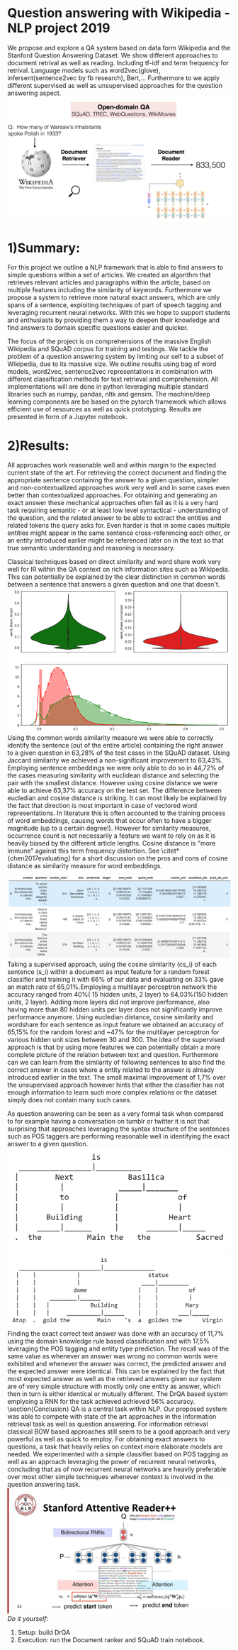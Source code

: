 # Question answering with Wikipedia - NLP project 2019
We propose and explore a QA system based on data form Wikipedia and the Stanford Question Answering Dataset. We show different approaches to document retrival as well as reading. Including tf-idf and term frequency for retrival. Language models such as word2vec(glove), infersent(sentence2vec by fb research), Bert,... Furthermore to we apply different supervised as well as unsupervised approaches for the question answering aspect.
![alt text](info_graphic.png)

# 1)Summary:
For this project we outline a NLP framework that is able to find answers to simple questions within a set of articles. We created an algorithm that retrieves relevant articles and paragraphs within the article, based on multiple features including the similarity of keywords. Furthermore we propose a system to retrieve more natural exact answers, which are only spans of a sentence, exploiting techniques of part of speech tagging and leveraging recurrent neural networks. With this we hope to support students and enthusiasts by providing them a way to deepen their knowledge and find answers to domain specific questions easier and quicker.

The focus of the project is on comprehensions of the massive English Wikipedia and SQuAD corpus for training and testings. We tackle the problem of a question answering system by limiting our self to a subset of Wikipedia, due to its massive size.
We outline results using bag of word models, word2vec, sentence2vec representations in combination with different classification methods for text retrieval and comprehension. All implementations will are done in python leveraging multiple standard libraries such as numpy, pandas, nltk and gensim. The machine/deep learning components are be based on the pytorch framework which allows efficient use of resources as well as quick prototyping. Results are presented in form of a Jupyter notebook.
# 2)Results:

All approaches work reasonable well and within margin to the expected current state of the art. For retrieving the correct document and finding the appropriate sentence containing the answer to a given question, simpler and non-contextualized approaches work very well and in some cases even better than contextualized approaches. For obtaining and generating an exact answer these mechanical approaches often fail as it is a very hard task requiring semantic - or at least low level syntactical - understanding of the question, and the related answer to be able to extract the entities and related tokens the query asks for. Even harder is that in some cases multiple entities might appear in the same sentence cross-referencing each other, or an entity introduced earlier might be referenced later on in the text so that true semantic understanding and reasoning is necessary.

Classical techniques based on direct similarity and word share work very well for IR within the QA context on rich information sites such as Wikipedia. This can potentially be explained by the clear distinction in common words between a sentence that answers a given question and one that doesn't.
![alt text](wordShare.png)
Using the common words similarity measure we were able to correctly identify the sentence (out of the entire article) containing the right answer to a given question in 63,28\% of the test cases in the SQuAD dataset. Using Jaccard similarity we achieved a non-significant improvement to 63,43\%. Employing sentence embeddings we were only able to do so in 44,72\% of the cases measuring similarity with euclidean distance and selecting the pair with the smallest distance. However using cosine distance we were able to achieve 63,37\% accuracy on the test set. The difference between eucledian and cosine distance is striking. It can most likely be explained by the fact that direction is most important in case of vectored word representations. In literature this is often accounted to the training process of word embeddings, causing words that occur often to have a bigger magnitude (up to a certain degree!). However for similarity measures, occurrence count is not necessarily a feature we want to rely on as it is heavily biased by the different article lengths. Cosine distance is "more immune" against this term frequency distortion. See \citet*{chen2017evaluating} for a short discussion on the pros and cons of cosine distance as similarity measure for word embeddings.

![alt text](pdFrame_QA.PNG)
Taking a supervised approach, using the cosine similarity \(cs_i\) of each sentence \(s_i\) within a document as input feature for a random forest classifier and training it with 66\% of our data and evaluating on 33\% gave an match rate of 65,01\%.Employing a multilayer perceptron network the accuracy ranged from 40\%( 15 hidden units, 2 layer) to 64,03\%(150 hidden units, 2 layer). Adding more layers did not improve performance, also having more than 80 hidden units per layer does not significantly improve performance anymore. Using eucledian distance, cosine similarity and wordshare for each sentence as input feature we obtained an accuracy of 65,15\% for the random forest and ~47\% for the multilayer perceptron for various hidden unit sizes between 30 and 300. The idea of the supervised approach is that by using more features we can potentially obtain a more complete picture of the relation between text and question. Furthermore can we can learn from the similarity of following sentences to also find the correct answer in cases where a entity related to the answer is already introduced earlier in the text. The small maximal improvement of 1,7\% over the unsupervised approach however hints that either the classifier has not enough information to learn such more complex relations or the dataset simply does not contain many such cases.


As question answering can be seen as a very formal task when compared to for example having a conversation on tumblr or twitter it is not that surprising that approaches leveraging the syntax structure of the sentences such as POS taggers are performing reasonable well in identifying the exact answer to a given question.
![alt text](syntaxTree_where.PNG)
![alt text](syntaxTree_who.PNG)
Finding the exact correct text answer was done with an accuracy of 11,7\% using the domain knowledge rule based classification and with 17,5\% leveraging the POS tagging and entity type prediction. The recall was of the same value as whenever an answer was wrong no common words were exhibited and whenever the answer was correct, the predicted answer and the expected answer were identical. This can be explained by the fact that most expected answer as well as the retrieved answers given our system are of very simple structure with mostly only one entity as answer, which then in turn is either identical or mutually different. The DrQA based system emplyoing a RNN for the task achieved achieved 56\% accuracy.
\section{Conclusion}
QA is a central task within NLP. Our proposed system was able to compete with state of the art approaches in the information retrieval task as well as question answering. For information retrieval classical BOW based approaches still seem to be a good approach and very powerful as well as quick to employ. For obtaining exact answers to questions, a task that heavily relies on context more elaborate models are needed. We experimented with a simple classifier based on POS tagging as well as an approach leveraging the power of recurrent neural networks, concluding that as of now recurrent neural networks are heavily preferable over most other simple techniques whenever context is involved in the question answering task.
![alt text](Stanford+Attentive+Reader++.jpg)
_Do it yourself:_
1) Setup: build DrQA
2) Execution: run the Document ranker and SQuAD train notebook.
